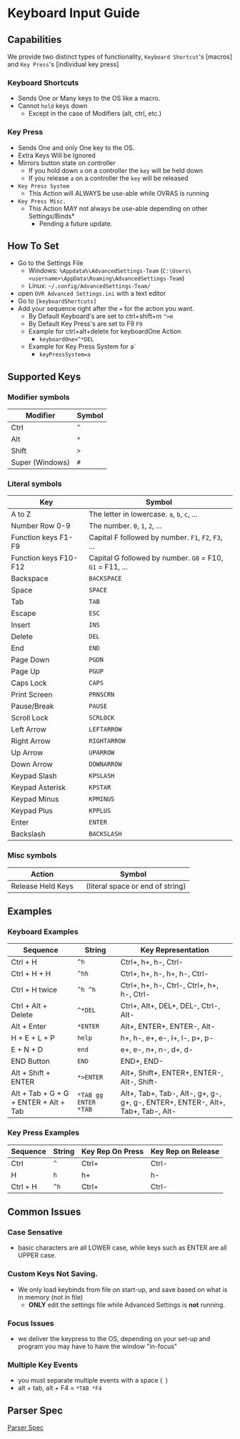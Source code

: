 # Keyboard Input Guide

## Capabilities
 We provide two distinct types of functionality, `Keyboard Shortcut`'s [macros] and `Key Press`'s [individual key press]
 
### Keyboard Shortcuts
 
- Sends One or Many keys to the OS like a macro.
- Cannot `hold` keys down
  - Except in the case of Modifiers (alt, ctrl, etc.)

### Key Press

- Sends One and only One key to the OS.
 - Extra Keys Will be Ignored
- Mirrors button state on controller
  - If you hold down `a` on a controller the `key` will be held down
  - If you release `a` on a controller the `key` will be released
- `Key Press System`
  - This Action will ALWAYS be use-able while OVRAS is running
- `Key Press Misc.`
  - This Action MAY not always be use-able depending on other Settings/Binds*
    - Pending a future update.

## How To Set

- Go to the Settings File
  - Windows: `%Appdata%\AdvancedSettings-Team` (`C:\Users\<username>\AppData\Roaming\AdvancedSettings-Team`)
  - Linux: `~/.config/AdvancedSettings-Team/`
- open `OVR Advanced Settings.ini` with a text editor
- Go to `[keyboardShortcuts]`
- Add your sequence right after the `=` for the action you want.
  - By Default Keyboard's are set to ctrl+shift+m `^>m`
  - By Default Key Press's are set to F9 `F9`
  - Example for ctrl+alt+delete for keyboardOne Action
    - `keyboardOne=^*DEL`
  - Example for Key Press System for a`
    - `keyPressSystem=a`
	
## Supported Keys

### Modifier symbols

| Modifier | Symbol |
|---|---|
| Ctrl | `^` |
| Alt | `*` |
| Shift | `>` |
| Super (Windows) | `#` |

### Literal symbols

| Key | Symbol |
|---|---|
| A to Z | The letter in lowercase. `a`, `b`, `c`, ... |
| Number Row 0-9 | The number. `0`, `1`, `2`, ... |
| Function keys F1-F9 | Capital F followed by number. `F1`, `F2`, `F3`, ... |
| Function keys F10-F12 | Capital G followed by number. `G0` = F10, `G1` = F11, ... |
| Backspace | `BACKSPACE` |
| Space | `SPACE` |
| Tab | `TAB` |
| Escape | `ESC` |
| Insert | `INS` |
| Delete | `DEL` |
| End | `END` |
| Page Down | `PGDN` |
| Page Up | `PGUP` |
| Caps Lock | `CAPS` |
| Print Screen | `PRNSCRN` |
| Pause/Break | `PAUSE` |
| Scroll Lock | `SCRLOCK` |
| Left Arrow | `LEFTARROW` |
| Right Arrow | `RIGHTARROW` |
| Up Arrow | `UPARROW` |
| Down Arrow | `DOWNARROW` |
| Keypad Slash | `KPSLASH` |
| Keypad Asterisk | `KPSTAR` |
| Keypad Minus | `KPMINUS` |
| Keypad Plus | `KPPLUS` |
| Enter | `ENTER` |
| Backslash | `BACKSLASH` |


### Misc symbols
| Action | Symbol |
|---|---|
| Release Held Keys | ` ` (literal space or end of string) |


## Examples

### Keyboard Examples

| Sequence | String | Key Representation |
|---|---|---|
| Ctrl + H | `^h` | Ctrl+, h+, h-, Ctrl- |
| Ctrl + H + H | `^hh` | Ctrl+, h+, h-, h+, h-, Ctrl- |
| Ctrl + H twice | `^h ^h` | Ctrl+, h+, h-, Ctrl-, Ctrl+, h+, h-, Ctrl- |
| Ctrl + Alt + Delete | `^*DEL` | Ctrl+, Alt+, DEL+, DEL-, Ctrl-, Alt- |
| Alt + Enter | `*ENTER` | Alt+, ENTER+, ENTER-, Alt- |
| H + E + L + P | `help` | h+, h-, e+, e-, l+, l-, p+, p- |
| E + N + D | `end` | e+, e-, n+, n-, d+, d- |
| END Button | `END` | END+, END- |
| Alt + Shift + ENTER | `*>ENTER` | Alt+, Shift+, ENTER+, ENTER-, Alt-, Shift- |
| Alt + Tab + G + G + ENTER + Alt + Tab | `*TAB gg ENTER *TAB` | Alt+, Tab+, Tab-, Alt-, g+, g-, g+, g-, ENTER+, ENTER-, Alt+, Tab+, Tab-, Alt- |


### Key Press Examples

| Sequence | String | Key Rep On Press | Key Rep on Release
|---|---|---|---|
| Ctrl | `^` | Ctrl+ | Ctrl- |
| H | `h` | h+ | h- |
| Ctrl + H | `^h` | Ctrl+ | Ctrl- |


## Common Issues

### Case Sensative
- basic characters are all LOWER case, while keys such as ENTER are all UPPER case.

### Custom Keys Not Saving.
- We only load keybinds from file on start-up, and save based on what is in memory (not in file)
  - **ONLY** edit the settings file while Advanced Settings is **not** running.

### Focus Issues
- we deliver the keypress to the OS, depending on your set-up and program you may have to have the window "in-focus"

### Multiple Key Events
- you must separate multiple events with a space (` `)
 - alt + tab, alt + F4 = `*TAB *F4`

## Parser Spec
[Parser Spec](https://github.com/OpenVR-Advanced-Settings/OpenVR-AdvancedSettings/blob/master/docs/specs/Keyboard_Manager-Parser_Spec.md)
